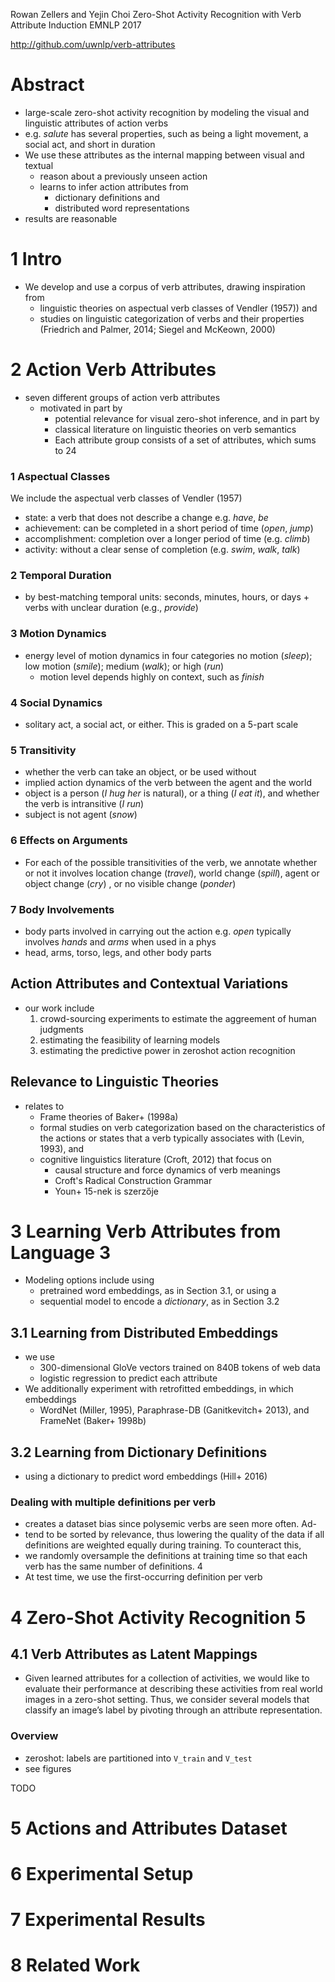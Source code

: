 Rowan Zellers and Yejin Choi
Zero-Shot Activity Recognition with Verb Attribute Induction
EMNLP 2017

http://github.com/uwnlp/verb-attributes

# Abstract

* large-scale zero-shot activity recognition
  by modeling the visual and linguistic attributes of action verbs
* e.g. _salute_ has several properties, such as being a
  light movement, a social act, and short in duration
* We use these attributes as the internal mapping between visual and textual
  * reason about a previously unseen action
  * learns to infer action attributes from
    * dictionary definitions and
    * distributed word representations
* results are reasonable

# 1 Intro

* We develop and use a corpus of verb attributes, drawing inspiration from
  * linguistic theories on aspectual verb classes of Vendler (1957)) and
  * studies on linguistic categorization of verbs and their properties
    (Friedrich and Palmer, 2014; Siegel and McKeown, 2000)

# 2 Action Verb Attributes

* seven different groups of action verb attributes
  * motivated in part by
    * potential relevance for visual zero-shot inference, and in part by
    * classical literature on linguistic theories on verb semantics
    * Each attribute group consists of a set of attributes, which sums to 24

### 1 Aspectual Classes

We include the aspectual verb classes of Vendler (1957)
* state: a verb that does not describe a change e.g. _have_, _be_
* achievement: can be completed in a short period of time (_open_, _jump_)
* accomplishment: completion over a longer period of time (e.g.  _climb_)
* activity: without a clear sense of completion (e.g. _swim_, _walk_, _talk_)

### 2 Temporal Duration

* by best-matching temporal units: seconds, minutes, hours, or days + verbs
  with unclear duration (e.g., _provide_)

### 3 Motion Dynamics

* energy level of motion dynamics in four categories
  no motion (_sleep_); low motion (_smile_); medium (_walk_); or high (_run_) 
  + motion level depends highly on context, such as _finish_

### 4 Social Dynamics

* solitary act, a social act, or either. This is graded on a 5-part scale

### 5 Transitivity

* whether the verb can take an object, or be used without
* implied action dynamics of the verb between the agent and the world
* object is a person (_I hug her_ is natural), or a thing (_I eat it_), and
  whether the verb is intransitive (_I run_)
* subject is not agent (_snow_)

### 6 Effects on Arguments

* For each of the possible transitivities of the verb, we annotate whether or
  not it involves location change (_travel_), world change (_spill_), agent or
  object change (_cry_) , or no visible change (_ponder_)

### 7 Body Involvements

* body parts involved in carrying out the action
  e.g. _open_ typically involves _hands_ and _arms_ when used in a phys
* head, arms, torso, legs, and other body parts

## Action Attributes and Contextual Variations

* our work include
  1. crowd-sourcing experiments to estimate the aggreement of human judgments
  2. estimating the feasibility of learning models
  3. estimating the predictive power in zeroshot action recognition

## Relevance to Linguistic Theories

* relates to
  * Frame theories of Baker+ (1998a)
  * formal studies on verb categorization based on the characteristics of the
    actions or states that a verb typically associates with (Levin, 1993), and
  * cognitive linguistics literature (Croft, 2012) that focus on
    * causal structure and force dynamics of verb meanings
    * Croft's Radical Construction Grammar
    * Youn+ 15-nek is szerzője

# 3 Learning Verb Attributes from Language 3

* Modeling options include using 
  * pretrained word embeddings, as in Section 3.1, or using a 
  * sequential model to encode a _dictionary_, as in Section 3.2

## 3.1 Learning from Distributed Embeddings

* we use 
  * 300-dimensional GloVe vectors trained on 840B tokens of web data
  * logistic regression to predict each attribute
* We additionally experiment with retrofitted embeddings, in which embeddings
  * WordNet (Miller, 1995), Paraphrase-DB (Ganitkevitch+ 2013), and
    FrameNet (Baker+ 1998b)

## 3.2 Learning from Dictionary Definitions

* using a dictionary to predict word embeddings (Hill+ 2016)

### Dealing with multiple definitions per verb

* creates a dataset bias since polysemic verbs are seen more often. Ad-
* tend to be sorted by relevance, thus lowering the quality of the data if all
  definitions are weighted equally during training. To counteract this, 
* we randomly oversample the definitions at training time so that 
  each verb has the same number of definitions. 4 
* At test time, we use the first-occurring definition per verb

# 4 Zero-Shot Activity Recognition 5

## 4.1 Verb Attributes as Latent Mappings

* Given learned attributes for a collection of activities, we would like to
  evaluate their performance at describing these activities from real world
  images in a zero-shot setting. Thus, we consider several models that classify
  an image’s label by pivoting through an attribute representation.

### Overview 

* zeroshot: labels are partitioned into `V_train` and `V_test`
* see figures

TODO

# 5 Actions and Attributes Dataset

# 6 Experimental Setup

# 7 Experimental Results

# 8 Related Work
